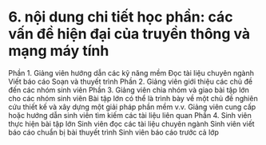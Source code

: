 # 6. nội dung chi tiết học phần: các vấn đề hiện đại của truyền thông và mạng máy tính
Phần 1. Giảng viên hướng dẫn các kỹ năng mềm Đọc tài liệu chuyên ngành Viết báo cáo Soạn và thuyết trình
Phần 2. Giảng viên giới thiệu các chủ đề đến các nhóm sinh viên
Phần 3. Giảng viên chia nhóm và giao bài tập lớn cho các nhóm sinh
viên Bài tập lớn có thể là trình bày về một chủ đề nghiên cứu thiết kế và xây dựng một giải pháp phần mềm v.v. Giảng viên cung cấp hoặc hướng dẫn sinh viên tìm kiếm các tài liệu liên quan
Phần 4. Sinh viên thực hiện bài tập lớn Sinh viên đọc các tài liệu chuyên ngành Sinh viên viết báo cáo chuẩn bị bài thuyết trình Sinh viên báo cáo trước cả lớp
